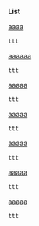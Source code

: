 <!--- https://akirameru.github.io/list/ -->
**List**

[aaaa](https://www.amazon.com/Lenovo-Chromebook-MediaTek-Processor-81QB000AUS/dp/B07Z1KJ2D8/ref=sr_1_7?keywords=chromebook&qid=1580164999&s=electronics&sr=1-7&th=1&tag=laptopz18-20)
```
ttt
```

[aaaaaa](https://www.amazon.com/Acer-Chromebook-Aluminum-14-inch-CB3-431-C5FM/dp/B01CVOLVPA/ref=sr_1_3?keywords=acer+chromebook+14&qid=1580165063&s=electronics&sr=1-3&tag=laptopz18-20)
```
ttt
```

[aaaaa](https://www.amazon.com/C731-C118-Cel-11-6-32GB-Chrm/dp/B07LDRV83G/ref=sr_1_8?keywords=chromebook&qid=1580164999&s=electronics&sr=1-8&tag=laptopz18-20)
```
ttt
```

[aaaaa](https://www.amazon.com/Lenovo-Chromebook-Convertible-11-6-Inch-81HY0000US/dp/B07GM2J11Q/ref=sr_1_4?keywords=chromebook&qid=1580164999&s=electronics&sr=1-4&tag=laptopz18-20
)
```
ttt
```

[aaaaa](https://www.amazon.com/Acer-Display-Graphics-Keyboard-A515-43-R19L/dp/B07RF1XD36/ref=sr_1_4?keywords=acer+aspire+5&qid=1566951848&s=gateway&sr=8-4&tag=laptopz18-20)
```
ttt
```

[aaaaa](https://www.walmart.com/ip/Lenovo-Ideapad-330s-15-6-Laptop-Windows-10-AMD-Ryzen-5-2500U-Quad-Core-Processor-8GB-Memory-256GB-Storage-Platinum-Grey-81FB00HKUS/273186587?irgwc=1&sourceid=imp_3%3Ay0DZ1G%3AxyOU5PwUx0Mo3cmUknVtEwtw3Gcx80&veh=aff&wmlspartner=imp_1883484&clickid=3%3Ay0DZ1G%3AxyOU5PwUx0Mo3cmUknVtEwtw3Gcx80)
```
ttt
```

[aaaaa](https://www.amazon.com/ASUS-VivoBook-i3-8145U-Windows-F512FA-AB34/dp/B07RK5M35T/ref=sr_1_3?keywords=asus+vivobook+15&qid=1566953091&s=electronics&sr=1-3&tag=laptopz18-20)
```
ttt
```

